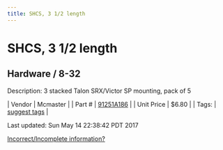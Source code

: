 ```yaml
---
title: SHCS, 3 1/2 length
---
```


# SHCS, 3 1/2 length
## Hardware / 8-32
Description: 	3 stacked Talon SRX/Victor SP mounting, pack of 5 

| Vendor | Mcmaster | 
| Part # | [91251A186](https://www.mcmaster.com/#91251A186) | 
| Unit Price | $6.80 | 
| Tags: | [suggest tags](https://docs.google.com/forms/d/e/1FAIpQLSeWyY8v3RgOty-MyWmh9U0iivNYN_molChYyS-0U-o-kOAv_g/viewform) | 

Last updated: Sun May 14 22:38:42 PDT 2017

 [Incorrect/Incomplete information?](https://docs.google.com/forms/d/e/1FAIpQLSeWyY8v3RgOty-MyWmh9U0iivNYN_molChYyS-0U-o-kOAv_g/viewform)